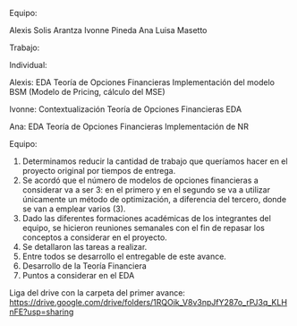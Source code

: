 Equipo: 

Alexis Solis 
Arantza Ivonne Pineda 
Ana Luisa Masetto 

Trabajo: 

Individual: 

Alexis:
EDA
Teoría de Opciones Financieras 
Implementación del modelo BSM (Modelo de Pricing, cálculo del MSE)


Ivonne: 
Contextualización 
Teoría de Opciones Financieras 
EDA



Ana:
EDA
Teoría de Opciones Financieras
Implementación de NR 


Equipo: 
1. Determinamos reducir la cantidad de trabajo que queríamos hacer en el proyecto original por tiempos de entrega. 
2. Se acordó que el número de modelos de opciones financieras a considerar va a ser 3: en el primero y en el segundo se va a utilizar únicamente un método de optimización, a diferencia del tercero, donde se van a emplear varios (3). 
3. Dado las diferentes formaciones académicas de los integrantes del equipo, se hicieron reuniones semanales con el fin de repasar los conceptos a considerar en el proyecto. 
4. Se detallaron las tareas a realizar. 
5. Entre todos se desarrollo el entregable de este avance. 
6. Desarrollo de la Teoría Financiera
7. Puntos a considerar en el EDA


Liga del drive con la carpeta del primer avance: https://drive.google.com/drive/folders/1RQOik_V8v3npJfY287o_rPJ3q_KLHnFE?usp=sharing
